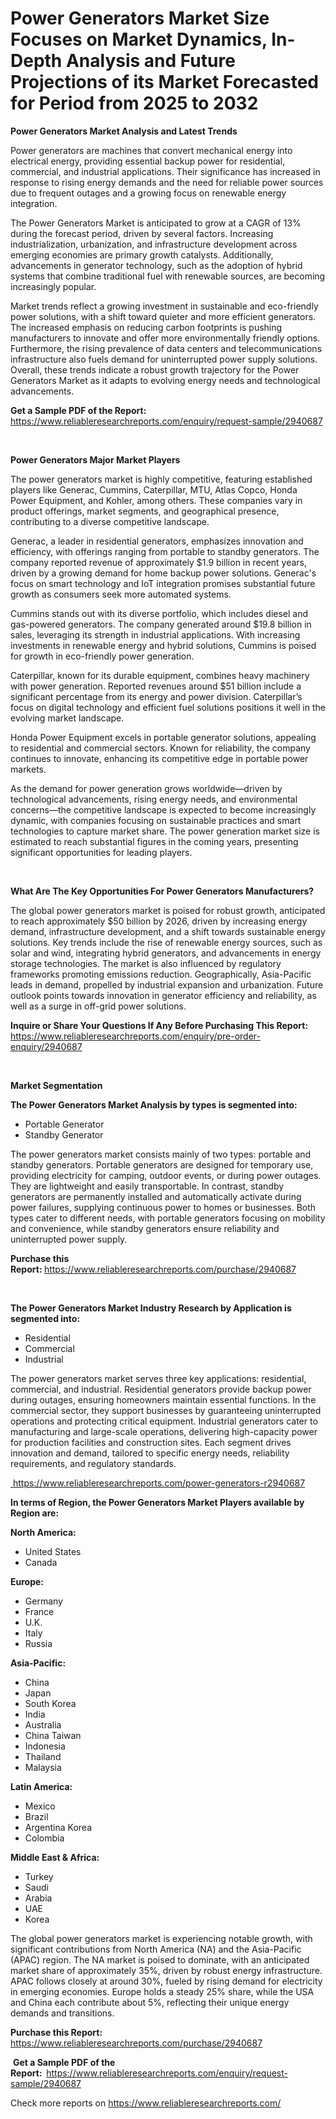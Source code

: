 <p><h1>Power Generators Market Size Focuses on Market Dynamics, In-Depth Analysis and Future Projections of its Market Forecasted for Period from 2025 to 2032</h1></p><p><strong>Power Generators Market Analysis and Latest Trends</strong></p>
<p><p>Power generators are machines that convert mechanical energy into electrical energy, providing essential backup power for residential, commercial, and industrial applications. Their significance has increased in response to rising energy demands and the need for reliable power sources due to frequent outages and a growing focus on renewable energy integration.</p><p>The Power Generators Market is anticipated to grow at a CAGR of 13% during the forecast period, driven by several factors. Increasing industrialization, urbanization, and infrastructure development across emerging economies are primary growth catalysts. Additionally, advancements in generator technology, such as the adoption of hybrid systems that combine traditional fuel with renewable sources, are becoming increasingly popular.</p><p>Market trends reflect a growing investment in sustainable and eco-friendly power solutions, with a shift toward quieter and more efficient generators. The increased emphasis on reducing carbon footprints is pushing manufacturers to innovate and offer more environmentally friendly options. Furthermore, the rising prevalence of data centers and telecommunications infrastructure also fuels demand for uninterrupted power supply solutions. Overall, these trends indicate a robust growth trajectory for the Power Generators Market as it adapts to evolving energy needs and technological advancements.</p></p>
<p><strong>Get a Sample PDF of the Report:&nbsp;</strong> <a href="https://www.reliableresearchreports.com/enquiry/request-sample/2940687?utm_campaign=2192&utm_medium=2&utm_source=Github&utm_content=ia&utm_term=15032025&utm_id=power-generators">https://www.reliableresearchreports.com/enquiry/request-sample/2940687</a></p>
<p>&nbsp;</p>
<p><strong>Power Generators Major Market Players</strong></p>
<p><p>The power generators market is highly competitive, featuring established players like Generac, Cummins, Caterpillar, MTU, Atlas Copco, Honda Power Equipment, and Kohler, among others. These companies vary in product offerings, market segments, and geographical presence, contributing to a diverse competitive landscape.</p><p>Generac, a leader in residential generators, emphasizes innovation and efficiency, with offerings ranging from portable to standby generators. The company reported revenue of approximately $1.9 billion in recent years, driven by a growing demand for home backup power solutions. Generac's focus on smart technology and IoT integration promises substantial future growth as consumers seek more automated systems.</p><p>Cummins stands out with its diverse portfolio, which includes diesel and gas-powered generators. The company generated around $19.8 billion in sales, leveraging its strength in industrial applications. With increasing investments in renewable energy and hybrid solutions, Cummins is poised for growth in eco-friendly power generation.</p><p>Caterpillar, known for its durable equipment, combines heavy machinery with power generation. Reported revenues around $51 billion include a significant percentage from its energy and power division. Caterpillar’s focus on digital technology and efficient fuel solutions positions it well in the evolving market landscape.</p><p>Honda Power Equipment excels in portable generator solutions, appealing to residential and commercial sectors. Known for reliability, the company continues to innovate, enhancing its competitive edge in portable power markets.</p><p>As the demand for power generation grows worldwide—driven by technological advancements, rising energy needs, and environmental concerns—the competitive landscape is expected to become increasingly dynamic, with companies focusing on sustainable practices and smart technologies to capture market share. The power generation market size is estimated to reach substantial figures in the coming years, presenting significant opportunities for leading players.</p></p>
<p>&nbsp;</p>
<p><strong>What Are The Key Opportunities For Power Generators Manufacturers?</strong></p>
<p><p>The global power generators market is poised for robust growth, anticipated to reach approximately $50 billion by 2026, driven by increasing energy demand, infrastructure development, and a shift towards sustainable energy solutions. Key trends include the rise of renewable energy sources, such as solar and wind, integrating hybrid generators, and advancements in energy storage technologies. The market is also influenced by regulatory frameworks promoting emissions reduction. Geographically, Asia-Pacific leads in demand, propelled by industrial expansion and urbanization. Future outlook points towards innovation in generator efficiency and reliability, as well as a surge in off-grid power solutions.</p></p>
<p><strong>Inquire or Share Your Questions If Any Before Purchasing This Report:</strong> <a href="https://www.reliableresearchreports.com/enquiry/pre-order-enquiry/2940687?utm_campaign=2192&utm_medium=2&utm_source=Github&utm_content=ia&utm_term=15032025&utm_id=power-generators">https://www.reliableresearchreports.com/enquiry/pre-order-enquiry/2940687</a></p>
<p>&nbsp;</p>
<p><strong>Market Segmentation</strong></p>
<p><strong>The Power Generators Market Analysis by types is segmented into:</strong></p>
<p><ul><li>Portable Generator</li><li>Standby Generator</li></ul></p>
<p><p>The power generators market consists mainly of two types: portable and standby generators. Portable generators are designed for temporary use, providing electricity for camping, outdoor events, or during power outages. They are lightweight and easily transportable. In contrast, standby generators are permanently installed and automatically activate during power failures, supplying continuous power to homes or businesses. Both types cater to different needs, with portable generators focusing on mobility and convenience, while standby generators ensure reliability and uninterrupted power supply.</p></p>
<p><strong>Purchase this Report:&nbsp;</strong><a href="https://www.reliableresearchreports.com/purchase/2940687?utm_campaign=2192&utm_medium=2&utm_source=Github&utm_content=ia&utm_term=15032025&utm_id=power-generators">https://www.reliableresearchreports.com/purchase/2940687</a></p>
<p>&nbsp;</p>
<p><strong>The Power Generators Market Industry Research by Application is segmented into:</strong></p>
<p><ul><li>Residential</li><li>Commercial</li><li>Industrial</li></ul></p>
<p><p>The power generators market serves three key applications: residential, commercial, and industrial. Residential generators provide backup power during outages, ensuring homeowners maintain essential functions. In the commercial sector, they support businesses by guaranteeing uninterrupted operations and protecting critical equipment. Industrial generators cater to manufacturing and large-scale operations, delivering high-capacity power for production facilities and construction sites. Each segment drives innovation and demand, tailored to specific energy needs, reliability requirements, and regulatory standards.</p></p>
<p><a href="https://www.reliableresearchreports.com/power-generators-r2940687?utm_campaign=2192&utm_medium=2&utm_source=Github&utm_content=ia&utm_term=15032025&utm_id=power-generators">&nbsp;https://www.reliableresearchreports.com/power-generators-r2940687</a></p>
<p><strong>In terms of Region, the Power Generators Market Players available by Region are:</strong></p>
<p>
    <p> <strong> North America: </strong>
        <ul>
            <li>United States</li>
            <li>Canada</li>
        </ul>
        </p> 
    <p> <strong> Europe: </strong>
        <ul>
            <li>Germany</li>
            <li>France</li>
            <li>U.K.</li>
            <li>Italy</li>
            <li>Russia</li>
        </ul>
        </p> 
    <p> <strong> Asia-Pacific: </strong>
        <ul>
            <li>China</li>
            <li>Japan</li>
            <li>South Korea</li>
            <li>India</li>
            <li>Australia</li>
            <li>China Taiwan</li>
            <li>Indonesia</li>
            <li>Thailand</li>
            <li>Malaysia</li>
        </ul>
        </p> 
    <p> <strong> Latin America: </strong>
        <ul>
            <li>Mexico</li>
            <li>Brazil</li>
            <li>Argentina Korea</li>
            <li>Colombia</li>
        </ul>
        </p> 
    <p> <strong> Middle East & Africa: </strong>
        <ul>
            <li>Turkey</li>
            <li>Saudi</li>
            <li>Arabia</li>
            <li>UAE</li>
            <li>Korea</li>
        </ul>
    </p>
    </p>
<p><p>The global power generators market is experiencing notable growth, with significant contributions from North America (NA) and the Asia-Pacific (APAC) region. The NA market is poised to dominate, with an anticipated market share of approximately 35%, driven by robust energy infrastructure. APAC follows closely at around 30%, fueled by rising demand for electricity in emerging economies. Europe holds a steady 25% share, while the USA and China each contribute about 5%, reflecting their unique energy demands and transitions. </p></p>
<p><strong>Purchase this Report: </strong><a href="https://www.reliableresearchreports.com/purchase/2940687?utm_campaign=2192&utm_medium=2&utm_source=Github&utm_content=ia&utm_term=15032025&utm_id=power-generators">https://www.reliableresearchreports.com/purchase/2940687</a></p>
<p>&nbsp;<strong>Get a Sample PDF of the Report:&nbsp;&nbsp;</strong><a href="https://www.reliableresearchreports.com/enquiry/request-sample/2940687?utm_campaign=2192&utm_medium=2&utm_source=Github&utm_content=ia&utm_term=15032025&utm_id=power-generators">https://www.reliableresearchreports.com/enquiry/request-sample/2940687</a></p>
<p><strong></strong></p>
<p>Check more reports on <a href="https://www.reliableresearchreports.com/?utm_campaign=2192&utm_medium=2&utm_source=Github&utm_content=ia&utm_term=15032025&utm_id=power-generators">https://www.reliableresearchreports.com/</a></p>